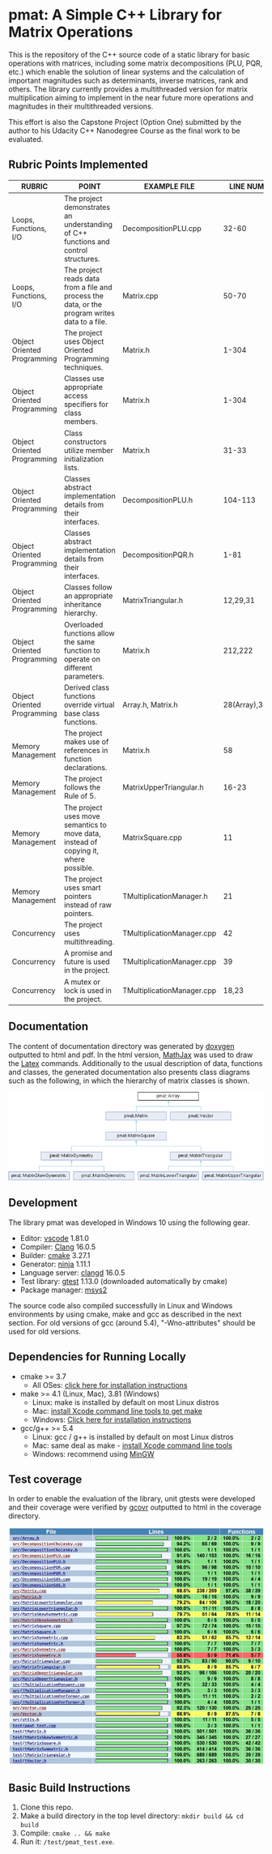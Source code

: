 # pmat: A Simple C++ Library for Matrix Operations

This is the repository of the C++ source code of a static library for basic operations with matrices, including some matrix decompositions (PLU, PQR, etc.) which enable the solution of linear systems and the calculation of important magnitudes such as determinants, inverse matrices, rank and others. The library currently provides a multithreaded version for matrix multiplication aiming to implement in the near future more operations and magnitudes in their multithreaded versions.

This effort is also the Capstone Project (Option One) submitted by the author to his Udacity C++ Nanodegree Course as the final work to be evaluated.

## Rubric Points Implemented

| RUBRIC                      | POINT                                                                                          | EXAMPLE FILE               | LINE NUMBER(S)       |
| --------------------------- | ---------------------------------------------------------------------------------------------- | -------------------------- | -------------------- |
| Loops, Functions, I/O       | The project demonstrates an understanding of C++ functions and control structures.             | DecompositionPLU.cpp       | 32-60                |
| Loops, Functions, I/O       | The project reads data from a file and process the data, or the program writes data to a file. | Matrix.cpp                 | 50-70                |
| Object Oriented Programming | The project uses Object Oriented Programming techniques.                                       | Matrix.h                   | 1-304                |
| Object Oriented Programming | Classes use appropriate access specifiers for class members.                                   | Matrix.h                   | 1-304                |
| Object Oriented Programming | Class constructors utilize member initialization lists.                                        | Matrix.h                   | 31-33                |
| Object Oriented Programming | Classes abstract implementation details from their interfaces.                                 | DecompositionPLU.h         | 104-113              |
| Object Oriented Programming | Classes abstract implementation details from their interfaces.                                 | DecompositionPQR.h         | 1-81                 |
| Object Oriented Programming | Classes follow an appropriate inheritance hierarchy.                                           | MatrixTriangular.h         | 12,29,31             |
| Object Oriented Programming | Overloaded functions allow the same function to operate on different parameters.               | Matrix.h                   | 212,222              |
| Object Oriented Programming | Derived class functions override virtual base class functions.                                 | Array.h, Matrix.h          | 28(Array),38(Matrix) |
| Memory Management           | The project makes use of references in function declarations.                                  | Matrix.h                   | 58                   |
| Memory Management           | The project follows the Rule of 5.                                                             | MatrixUpperTriangular.h    | 16-23                |
| Memory Management           | The project uses move semantics to move data, instead of copying it, where possible.           | MatrixSquare.cpp           | 11                   |
| Memory Management           | The project uses smart pointers instead of raw pointers.                                       | TMultiplicationManager.h   | 21                   |
| Concurrency                 | The project uses multithreading.                                                               | TMultiplicationManager.cpp | 42                   |
| Concurrency                 | A promise and future is used in the project.                                                   | TMultiplicationManager.cpp | 39                   |
| Concurrency                 | A mutex or lock is used in the project.                                                        | TMultiplicationManager.cpp | 18,23                |

## Documentation

The content of documentation directory was generated by [doxygen](https://www.doxygen.nl/) outputted to html and pdf. In the html version, [MathJax](https://www.mathjax.org/) was used to draw the [Latex](https://www.latex-project.org/) commands. Additionally to the usual description of data, functions and classes, the generated documentation also presents class diagrams such as the following, in which the hierarchy of matrix classes is shown.

<p align="center">
  <img src="image/README/1691602063656.png">
</p>

## Development

The library pmat was developed in Windows 10 using the following gear.

* Editor: [vscode](https://code.visualstudio.com/) 1.81.0
* Compiler: [Clang](https://clang.llvm.org/) 16.0.5
* Builder: [cmake](https://cmake.org/) 3.27.1
* Generator: [ninja](https://ninja-build.org/) 1.11.1
* Language server: [clangd](https://clangd.llvm.org/) 16.0.5
* Test library: [gtest](https://github.com/google/googletest/archive/refs/tags/v1.13.0.zip) 1.13.0 (downloaded automatically by cmake)
* Package manager: [msys2](https://www.msys2.org/)

The source code also compiled successfully in Linux and Windows environments by using cmake, make and gcc as described in the next section. For old versions of gcc (around 5.4), "-Wno-attributes" should be used for old versions.

## Dependencies for Running Locally

* cmake >= 3.7
  * All OSes: [click here for installation instructions](https://cmake.org/install/)
* make >= 4.1 (Linux, Mac), 3.81 (Windows)
  * Linux: make is installed by default on most Linux distros
  * Mac: [install Xcode command line tools to get make](https://developer.apple.com/xcode/features/)
  * Windows: [Click here for installation instructions](http://gnuwin32.sourceforge.net/packages/make.htm)
* gcc/g++ >= 5.4
  * Linux: gcc / g++ is installed by default on most Linux distros
  * Mac: same deal as make - [install Xcode command line tools](https://developer.apple.com/xcode/features/)
  * Windows: recommend using [MinGW](http://www.mingw.org/)

## Test coverage

In order to enable the evaluation of the library, unit gtests were developed and their coverage were verified by  [gcovr](https://gcovr.com/en/stable/) outputted to html in the coverage directory.

<p align="center">
  <img src="image/README/1691603447304.png">
</p>

## Basic Build Instructions

1. Clone this repo.
2. Make a build directory in the top level directory: `mkdir build && cd build`
3. Compile: `cmake .. && make`
4. Run it: `/test/pmat_test.exe`.
